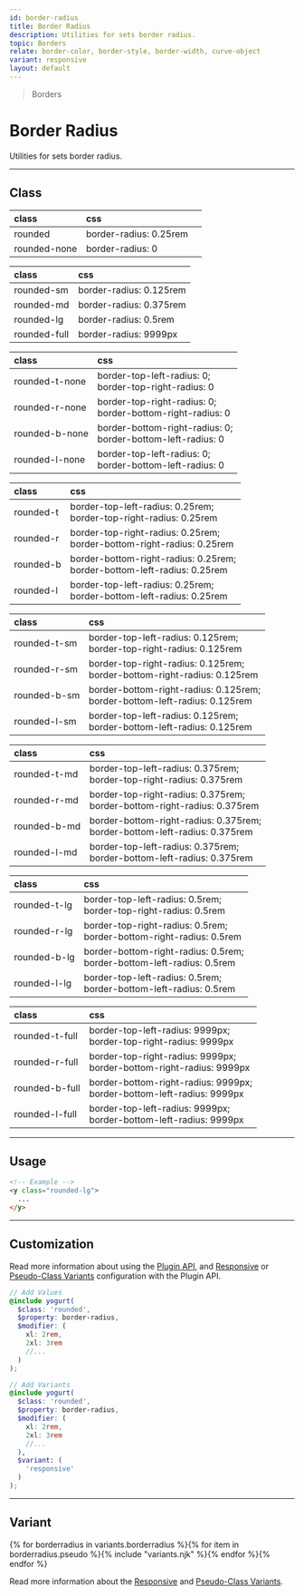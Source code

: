 ```yaml
---
id: border-radius
title: Border Radius
description: Utilities for sets border radius.
topic: Borders
relate: border-color, border-style, border-width, curve-object
variant: responsive
layout: default
---
```


> Borders

# Border Radius

Utilities for sets border radius.

---

## Class

| <span class="px-3 py-1 text-white (dark)text-charcoal-100 bg-gray-700 (dark)bg-gray-600 rounded-full">class</span> | <span class="px-3 py-1 text-white (dark)text-charcoal-100 bg-gray-700 (dark)bg-gray-600 rounded-full">css</span> | |
|:--|:--|:-:|
| rounded | border-radius: 0.25rem | <y class="w-8 h-8 rounded bg-gray-300 border-2"></y> |
| rounded-none | border-radius: 0 | <y class="w-8 h-8 rounded-none bg-gray-300 border-2"></y> |

| <span class="px-3 py-1 text-white (dark)text-charcoal-100 bg-gray-700 (dark)bg-gray-600 rounded-full">class</span> | <span class="px-3 py-1 text-white (dark)text-charcoal-100 bg-gray-700 (dark)bg-gray-600 rounded-full">css</span> |
|:--|:--|
| rounded-sm | border-radius: 0.125rem | <y class="w-8 h-8 rounded-sm bg-gray-300 border-2"></y> |
| rounded-md | border-radius: 0.375rem | <y class="w-8 h-8 rounded-md bg-gray-300 border-2"></y> |
| rounded-lg | border-radius: 0.5rem | <y class="w-8 h-8 rounded-lg bg-gray-300 border-2"></y> |
| rounded-full | border-radius: 9999px | <y class="w-8 h-8 rounded-full bg-gray-300 border-2"></y> |

| <span class="px-3 py-1 text-white (dark)text-charcoal-100 bg-gray-700 (dark)bg-gray-600 rounded-full">class</span> | <span class="px-3 py-1 text-white (dark)text-charcoal-100 bg-gray-700 (dark)bg-gray-600 rounded-full">css</span> |
|:--|:--|
| rounded-t-none | border-top-left-radius: 0; <br> border-top-right-radius: 0 | <y class="w-8 h-8 rounded-t-none bg-gray-300 border-2"></y> |
| rounded-r-none | border-top-right-radius: 0; <br> border-bottom-right-radius: 0 | <y class="w-8 h-8 rounded-r-none bg-gray-300 border-2"></y> |
| rounded-b-none | border-bottom-right-radius: 0; <br> border-bottom-left-radius: 0 | <y class="w-8 h-8 rounded-b-none bg-gray-300 border-2"></y> |
| rounded-l-none | border-top-left-radius: 0; <br> border-bottom-left-radius: 0 | <y class="w-8 h-8 rounded-l-none bg-gray-300 border-2"></y> |

| <span class="px-3 py-1 text-white (dark)text-charcoal-100 bg-gray-700 (dark)bg-gray-600 rounded-full">class</span> | <span class="px-3 py-1 text-white (dark)text-charcoal-100 bg-gray-700 (dark)bg-gray-600 rounded-full">css</span> |
|:--|:--|
| rounded-t | border-top-left-radius: 0.25rem; <br> border-top-right-radius: 0.25rem | <y class="w-8 h-8 rounded-t bg-gray-300 border-2"></y> |
| rounded-r | border-top-right-radius: 0.25rem; <br> border-bottom-right-radius: 0.25rem | <y class="w-8 h-8 rounded-r bg-gray-300 border-2"></y> |
| rounded-b | border-bottom-right-radius: 0.25rem; <br> border-bottom-left-radius: 0.25rem | <y class="w-8 h-8 rounded-b bg-gray-300 border-2"></y> |
| rounded-l | border-top-left-radius: 0.25rem; <br> border-bottom-left-radius: 0.25rem | <y class="w-8 h-8 rounded-l bg-gray-300 border-2"></y> |

| <span class="px-3 py-1 text-white (dark)text-charcoal-100 bg-gray-700 (dark)bg-gray-600 rounded-full">class</span> | <span class="px-3 py-1 text-white (dark)text-charcoal-100 bg-gray-700 (dark)bg-gray-600 rounded-full">css</span> |
|:--|:--|
| rounded-t-sm | border-top-left-radius: 0.125rem; <br> border-top-right-radius: 0.125rem | <y class="w-8 h-8 rounded-t-sm bg-gray-300 border-2"></y> |
| rounded-r-sm | border-top-right-radius: 0.125rem; <br> border-bottom-right-radius: 0.125rem | <y class="w-8 h-8 rounded-r-sm bg-gray-300 border-2"></y> |
| rounded-b-sm | border-bottom-right-radius: 0.125rem; <br> border-bottom-left-radius: 0.125rem | <y class="w-8 h-8 rounded-b-sm bg-gray-300 border-2"></y> |
| rounded-l-sm | border-top-left-radius: 0.125rem; <br> border-bottom-left-radius: 0.125rem | <y class="w-8 h-8 rounded-l-sm bg-gray-300 border-2"></y> |

| <span class="px-3 py-1 text-white (dark)text-charcoal-100 bg-gray-700 (dark)bg-gray-600 rounded-full">class</span> | <span class="px-3 py-1 text-white (dark)text-charcoal-100 bg-gray-700 (dark)bg-gray-600 rounded-full">css</span> |
|:--|:--|
| rounded-t-md | border-top-left-radius: 0.375rem; <br> border-top-right-radius: 0.375rem | <y class="w-8 h-8 rounded-t-md bg-gray-300 border-2"></y> |
| rounded-r-md | border-top-right-radius: 0.375rem; <br> border-bottom-right-radius: 0.375rem | <y class="w-8 h-8 rounded-r-md bg-gray-300 border-2"></y> |
| rounded-b-md | border-bottom-right-radius: 0.375rem; <br> border-bottom-left-radius: 0.375rem | <y class="w-8 h-8 rounded-b-md bg-gray-300 border-2"></y> |
| rounded-l-md | border-top-left-radius: 0.375rem; <br> border-bottom-left-radius: 0.375rem | <y class="w-8 h-8 rounded-l-md bg-gray-300 border-2"></y> |

| <span class="px-3 py-1 text-white (dark)text-charcoal-100 bg-gray-700 (dark)bg-gray-600 rounded-full">class</span> | <span class="px-3 py-1 text-white (dark)text-charcoal-100 bg-gray-700 (dark)bg-gray-600 rounded-full">css</span> |
|:--|:--|
| rounded-t-lg | border-top-left-radius: 0.5rem; <br> border-top-right-radius: 0.5rem | <y class="w-8 h-8 rounded-t-lg bg-gray-300 border-2"></y> |
| rounded-r-lg | border-top-right-radius: 0.5rem; <br> border-bottom-right-radius: 0.5rem | <y class="w-8 h-8 rounded-r-lg bg-gray-300 border-2"></y> |
| rounded-b-lg | border-bottom-right-radius: 0.5rem; <br> border-bottom-left-radius: 0.5rem | <y class="w-8 h-8 rounded-b-lg bg-gray-300 border-2"></y> |
| rounded-l-lg | border-top-left-radius: 0.5rem; <br> border-bottom-left-radius: 0.5rem | <y class="w-8 h-8 rounded-l-lg bg-gray-300 border-2"></y> |

| <span class="px-3 py-1 text-white (dark)text-charcoal-100 bg-gray-700 (dark)bg-gray-600 rounded-full">class</span> | <span class="px-3 py-1 text-white (dark)text-charcoal-100 bg-gray-700 (dark)bg-gray-600 rounded-full">css</span> |
|:--|:--|
| rounded-t-full | border-top-left-radius: 9999px; <br> border-top-right-radius: 9999px | <y class="w-8 h-8 rounded-t-full bg-gray-300 border-2"></y> |
| rounded-r-full | border-top-right-radius: 9999px; <br> border-bottom-right-radius: 9999px | <y class="w-8 h-8 rounded-r-full bg-gray-300 border-2"></y> |
| rounded-b-full | border-bottom-right-radius: 9999px; <br> border-bottom-left-radius: 9999px | <y class="w-8 h-8 rounded-b-full bg-gray-300 border-2"></y> |
| rounded-l-full | border-top-left-radius: 9999px; <br> border-bottom-left-radius: 9999px | <y class="w-8 h-8 rounded-l-full bg-gray-300 border-2"></y> |

---

## Usage

<y class="px-4 my-2 mx-auto w-56">
  <y class="p-4 bg-gray-400 rounded-lg">
    <y class="w-full h-24 bg-gray-500"></y>
  </y>
</y>

```html
<!-- Example -->
<y class="rounded-lg">
  ...
</y>
```

---

## Customization

Read more information about using the [Plugin API](/plugin-api/), and  [Responsive](/responsive) or [Pseudo-Class Variants](/pseudo-class-variants/) configuration with the Plugin API.

```scss
// Add Values
@include yogurt(
  $class: 'rounded',
  $property: border-radius,
  $modifier: (
    xl: 2rem,
    2xl: 3rem
    //...
  )
);

// Add Variants
@include yogurt(
  $class: 'rounded',
  $property: border-radius,
  $modifier: (
    xl: 2rem,
    2xl: 3rem
    //...
  ),
  $variant: (
    'responsive'
  )
);
```

---

## Variant

<y class="flex flex-gap-2 flex-wrap justify-start items-center">{% for borderradius in variants.borderradius %}{% for item in borderradius.pseudo %}{% include "variants.njk" %}{% endfor %}{% endfor %}</y>

Read more information about the [Responsive](/responsive) and [Pseudo-Class Variants](/pseudo-class-variants/).

